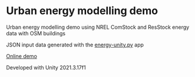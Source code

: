 # Urban energy modelling demo

Urban energy modelling demo using NREL ComStock and ResStock energy data with OSM buildings

JSON input data generated with the [energy-unity.py](https://github.com/jpatacas/energy-queries-sbem) app 

[Online demo](https://jpatacas.itch.io/uem-unity-webgl)

Developed with Unity 2021.3.17f1